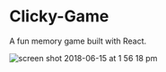 # Clicky-Game

A fun memory game built with React.

![screen shot 2018-06-15 at 1 56 18 pm](https://user-images.githubusercontent.com/33525322/41485018-798aad40-70a4-11e8-8b2d-7c5cbca25630.png)
